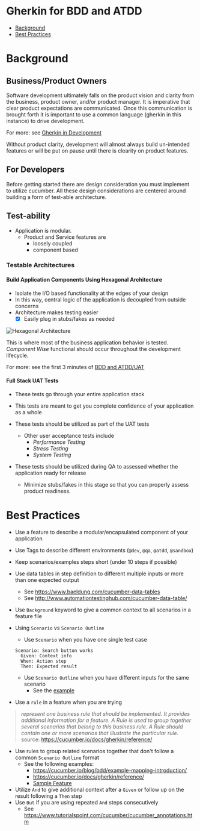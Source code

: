 # Gherkin for BDD and ATDD

- [Background](#background)
- [Best Practices](#best-practices)

# Background

## Business/Product Owners

Software development ultimately falls on the product vision and clarity from the business, product owner, and/or product manager. It is imperative that clear product expectations are communicated. Once this communication is  brought forth it is important to use a common language (gherkin in this instance) to drive development.

For more: see [Gherkin in Development](https://www.youtube.com/watch?v=KP0vpVLatMc)

Without product clarity, development will almost always build un-intended features or will be put on pause until there is clearity on product features. 

## For Developers

Before getting started there are design consideration you must implement to utilize cucumber. All these design considerations are centered around building a form of test-able architecture.

## Test-ability

- Application is modular.
  - Product and Service features are 
    - loosely coupled
    - component based
    
### Testable Architectures

#### Build Application Components Using Hexagonal Architecture

- Isolate the I/O based functionality at the edges of your design
- In this way, central logic of the application is decoupled from outside concerns
- Architecture makes testing easier
  - [x] Easily plug in stubs/fakes as needed

![Hexagonal Architecture](https://alistair.cockburn.us/wp-content/uploads/2018/02/Hexagonal-architecture-with-adapters.gif)

This is where most of the business application behavior is tested. *Component Wise* functional should occur throughout the development lifecycle.

For more: see the first 3 minutes of [BDD and ATDD/UAT](https://www.youtube.com/watch?v=lC0jzd8sGIA)


#### Full Stack UAT Tests

- These tests go through your entire application stack
- This tests are meant to get you complete confidence of your application as a whole
- These tests should be utilized as part of the UAT tests
  - Other user acceptance tests include 
    - *Performance Testing*
    - *Stress Testing*
    - *System Testing*

- These tests should be utilized during QA to assessed whether the application ready for release
  - Minimize stubs/fakes in this stage so that you can properly assess product readiness.

# Best Practices
- Use a feature to describe a modular/encapsulated component of your application
- Use Tags to describe different environments (`@dev`, `@qa`, `@atdd`, `@sandbox`)
- Keep scenarios/examples steps short (under 10 steps if possible)
- Use data tables in step definition to different multiple inputs or more than one expected output
  - See https://www.baeldung.com/cucumber-data-tables
  - See http://www.automationtestinghub.com/cucumber-data-table/
- Use `Background` keyword to give a common context to all scenarios in a feature file
- Using `Scenario` vs `Scenario Outline`
  - Use `Scenario` when you have one single test case
  
  ```
  Scenario: Search button works
    Given: Context info
    When: Action step
    Then: Expected result
  ```
  
  - Use `Scenario Outline` when you have different inputs for the same scenario
    - See the [example](https://www.tutorialspoint.com/cucumber/cucumber_scenario_outline.htm)

- Use a `rule` in a feature when you are trying

> *represent one business rule that should be implemented. It provides additional information for a feature. A Rule is used to group together several scenarios that belong to this business rule. A Rule should contain one or more scenarios that illustrate the particular rule.* source: https://cucumber.io/docs/gherkin/reference/
  - Use rules to group related scenarios together that don't follow a common `Scenario Outline` format
    - See the following examples:
      - https://cucumber.io/blog/bdd/example-mapping-introduction/
      - https://cucumber.io/docs/gherkin/reference/
      - [Sample Feature](https://github.com/cucumber/cucumber-jvm/blob/main/gherkin-messages/src/test/resources/io/cucumber/core/gherkin/messages/background.feature)
- Utilize `And` to give additional context after a `Given` or follow up on the result following a `Then` step
- Use `But` if you are using repeated `And` steps consecutively
    - See https://www.tutorialspoint.com/cucumber/cucumber_annotations.htm
